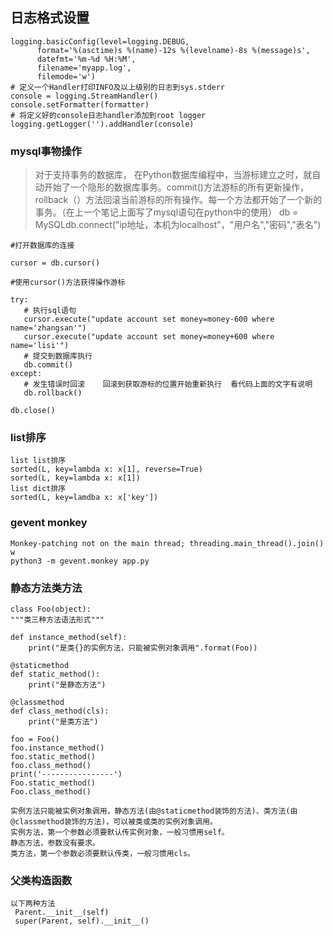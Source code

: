 ## 日志格式设置 ##
    logging.basicConfig(level=logging.DEBUG,
          format='%(asctime)s %(name)-12s %(levelname)-8s %(message)s',
          datefmt='%m-%d %H:%M',
          filename='myapp.log',
          filemode='w')
	# 定义一个Handler打印INFO及以上级别的日志到sys.stderr
	console = logging.StreamHandler()
	console.setFormatter(formatter)
	# 将定义好的console日志handler添加到root logger
	logging.getLogger('').addHandler(console)

### mysql事物操作 ###
>  对于支持事务的数据库， 在Python数据库编程中，当游标建立之时，就自动开始了一个隐形的数据库事务。commit()方法游标的所有更新操作，rollback（）方法回滚当前游标的所有操作。每一个方法都开始了一个新的事务。（在上一个笔记上面写了mysql语句在python中的使用）
    db = MySQLdb.connect("ip地址，本机为localhost"，"用户名","密码","表名")

	#打开数据库的连接 
	
	cursor = db.cursor()
	
	#使用cursor()方法获得操作游标
	
	try:
	   # 执行sql语句
	   cursor.execute("update account set money=money-600 where name='zhangsan'")
	   cursor.execute("update account set money=money+600 where name='lisi'")
	   # 提交到数据库执行
	   db.commit()
	except:
	   # 发生错误时回滚    回滚到获取游标的位置开始重新执行  看代码上面的文字有说明
	   db.rollback()
	
	db.close()

### list排序 ###
	list list排序
    sorted(L, key=lambda x: x[1], reverse=True)
	sorted(L, key=lambda x: x[1])
	list dict排序
	sorted(L, key=lamdba x: x['key'])

### gevent monkey ###
    Monkey-patching not on the main thread; threading.main_thread().join() w
	python3 -m gevent.monkey app.py
### 静态方法类方法 ###
	class Foo(object):
    """类三种方法语法形式"""

    def instance_method(self):
        print("是类{}的实例方法，只能被实例对象调用".format(Foo))

    @staticmethod
    def static_method():
        print("是静态方法")

    @classmethod
    def class_method(cls):
        print("是类方法")

	foo = Foo()
	foo.instance_method()
	foo.static_method()
	foo.class_method()
	print('----------------')
	Foo.static_method()
	Foo.class_method()

	实例方法只能被实例对象调用，静态方法(由@staticmethod装饰的方法)、类方法(由@classmethod装饰的方法)，可以被类或类的实例对象调用。
	实例方法，第一个参数必须要默认传实例对象，一般习惯用self。
	静态方法，参数没有要求。
	类方法，第一个参数必须要默认传类，一般习惯用cls。

### 父类构造函数 ###
	以下两种方法
	 Parent.__init__(self)
     super(Parent, self).__init__()
